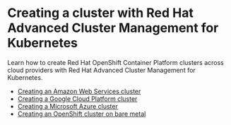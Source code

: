 # Creating a cluster with Red Hat Advanced Cluster Management for Kubernetes

Learn how to create Red Hat OpenShift Container Platform clusters across cloud providers with Red Hat Advanced Cluster Management for Kubernetes.

- [Creating an Amazon Web Services cluster](create_ocp_aws.md)  
- [Creating a Google Cloud Platform cluster](create_google.md)  
- [Creating a Microsoft Azure cluster](create_azure.md)
- [Creating an OpenShift cluster on bare metal](create_bare.md)
